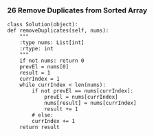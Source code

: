 ### 26	Remove Duplicates from Sorted Array

	class Solution(object):
    def removeDuplicates(self, nums):
        """
        :type nums: List[int]
        :rtype: int
        """
        if not nums: return 0
        prevEl = nums[0]
        result = 1
        currIndex = 1
        while currIndex < len(nums):
            if not prevEl == nums[currIndex]:
                prevEl = nums[currIndex]
                nums[result] = nums[currIndex]
                result += 1
            # else:
            currIndex += 1
        return result